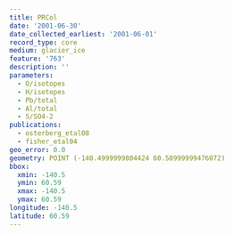 ```yaml
---
title: PRCol
date: '2001-06-30'
date_collected_earliest: '2001-06-01'
record_type: core
medium: glacier_ice
feature: '763'
description: ''
parameters:
  - O/isotopes
  - H/isotopes
  - Pb/total
  - Al/total
  - S/SO4-2
publications:
  - osterberg_etal08
  - fisher_etal04
geo_error: 0.0
geometry: POINT (-140.4999999804424 60.58999999476072)
bbox:
  xmin: -140.5
  ymin: 60.59
  xmax: -140.5
  ymax: 60.59
longitude: -140.5
latitude: 60.59
---
```

